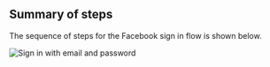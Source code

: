 ## Summary of steps

The sequence of steps for the Facebook sign in flow is shown below.

<div class="common-image-format">

![Sign in with email and password](/img/oie-embedded-sdk/oie-embedded-sdk-use-case-sign-in-pwd-email.png
 "Sign in with email and password")

</div>
